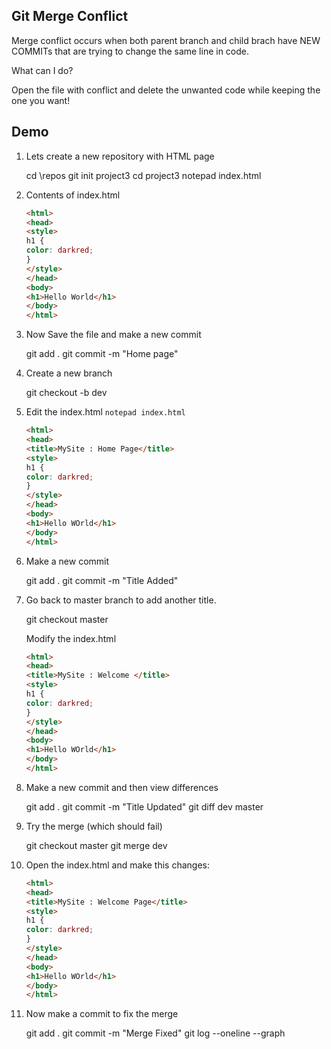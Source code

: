 ## Git Merge Conflict

Merge conflict occurs when both parent branch and child brach have NEW COMMITs that are trying to change the same line in code.

What can I do?

Open the file with conflict and delete the unwanted code while keeping the one you want!

## Demo
1. Lets create a new repository with HTML page

    cd \repos
    git init project3
    cd project3
    notepad index.html

2. Contents of index.html

    ```html
    <html>
    <head>
    <style>
    h1 {
    color: darkred;
    }
    </style>
    </head>
    <body>
    <h1>Hello World</h1>
    </body>
    </html>
    ```

3.  Now Save the file and make a new commit

    git add .
    git commit -m "Home page"

4.  Create a new branch

    git checkout -b dev

5.  Edit the index.html `notepad index.html`

    ```html
    <html>
    <head>
    <title>MySite : Home Page</title>
    <style>
    h1 {
    color: darkred;
    }
    </style>
    </head>
    <body>
    <h1>Hello WOrld</h1>
    </body>
    </html>
    ```

6.  Make a new commit

    git add .
    git commit -m "Title Added"

7.  Go back to master branch to add another title.

    git checkout master

    Modify the index.html

    ```html
    <html>
    <head>
    <title>MySite : Welcome </title>
    <style>
    h1 {
    color: darkred;
    }
    </style>
    </head>
    <body>
    <h1>Hello WOrld</h1>
    </body>
    </html>
    ```

8.  Make a new commit and then view differences

    git add .
    git commit -m "Title Updated"
    git diff dev master

9.  Try the merge (which should fail)

    git checkout master
    git merge dev

10. Open the index.html and make this changes:

    ```html
    <html>
    <head>
    <title>MySite : Welcome Page</title>
    <style>
    h1 {
    color: darkred;
    }
    </style>
    </head>
    <body>
    <h1>Hello WOrld</h1>
    </body>
    </html>
    ```

11. Now make a commit to fix the merge

    git add .
    git commit -m "Merge Fixed"
    git log --oneline --graph
